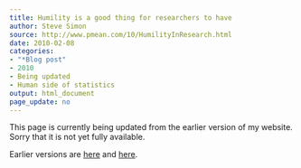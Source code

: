 ```yaml
---
title: Humility is a good thing for researchers to have
author: Steve Simon
source: http://www.pmean.com/10/HumilityInResearch.html
date: 2010-02-08
categories:
- "*Blog post"
- 2010
- Being updated
- Human side of statistics
output: html_document
page_update: no
---
```


This page is currently being updated from the earlier version of my website. Sorry that it is not yet fully available.

<!---More--->

Earlier versions are [here][sim1] and [here][sim2].

[sim1]: http://www.pmean.com/10/HumilityInResearch.html
[sim2]: http://new.pmean.com/humility-in-research/
